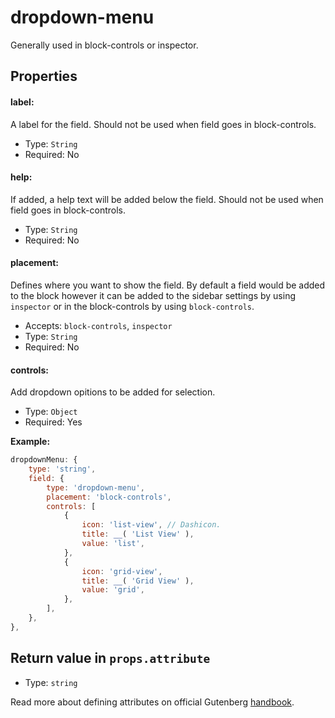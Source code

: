 # dropdown-menu

Generally used in block-controls or inspector. 



## Properties

#### label:

A label for the field. Should not be used when field goes in block-controls.

- Type: `String`
- Required: No

#### help:

If added, a help text will be added below the field. Should not be used when field goes in block-controls.

- Type: `String`
- Required: No

#### placement:

Defines where you want to show the field. By default a field would be added to the block however it can be added to the sidebar settings by using `inspector` or in the block-controls by using `block-controls`.

- Accepts: `block-controls`, `inspector`
- Type: `String`
- Required: No

#### **controls:**

Add dropdown opitions to be added for selection. 

- Type: `Object`
- Required: Yes

**Example:**

```js
dropdownMenu: {
	type: 'string',
	field: {
		type: 'dropdown-menu',
		placement: 'block-controls',
		controls: [
			{
				icon: 'list-view', // Dashicon.
				title: __( 'List View' ),
				value: 'list',
			},
			{
				icon: 'grid-view',
				title: __( 'Grid View' ),
				value: 'grid',
			},
		],
	},
},
```



## Return value in `props.attribute`

- Type: `string`



Read more about defining attributes on official Gutenberg [handbook](https://wordpress.org/gutenberg/handbook/block-api/attributes/).
